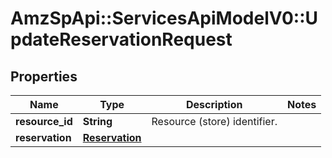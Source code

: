 # AmzSpApi::ServicesApiModelV0::UpdateReservationRequest

## Properties
Name | Type | Description | Notes
------------ | ------------- | ------------- | -------------
**resource_id** | **String** | Resource (store) identifier. | 
**reservation** | [**Reservation**](Reservation.md) |  | 

